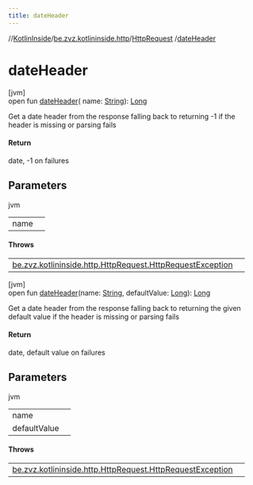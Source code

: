 ```yaml
---
title: dateHeader
---
```

//[KotlinInside](../../../index.html)/[be.zvz.kotlininside.http](../index.html)/[HttpRequest](index.html)
/[dateHeader](date-header.html)

# dateHeader

[jvm]\
open fun [dateHeader](date-header.html)(
name: [String](https://docs.oracle.com/javase/7/docs/api/java/lang/String.html)): [Long](https://kotlinlang.org/api/latest/jvm/stdlib/kotlin/-long/index.html)

Get a date header from the response falling back to returning -1 if the header is missing or parsing fails

#### Return

date, -1 on failures



## Parameters

jvm

| | |
|---|---|
| name |  |

#### Throws

| | |
|---|---|
| [be.zvz.kotlininside.http.HttpRequest.HttpRequestException](-http-request-exception/index.html) |  |

[jvm]\
open fun [dateHeader](date-header.html)(name: [String](https://docs.oracle.com/javase/7/docs/api/java/lang/String.html),
defaultValue: [Long](https://kotlinlang.org/api/latest/jvm/stdlib/kotlin/-long/index.html)): [Long](https://kotlinlang.org/api/latest/jvm/stdlib/kotlin/-long/index.html)

Get a date header from the response falling back to returning the given default value if the header is missing or
parsing fails

#### Return

date, default value on failures

## Parameters

jvm

| | |
|---|---|
| name |  |
| defaultValue |  |

#### Throws

| | |
|---|---|
| [be.zvz.kotlininside.http.HttpRequest.HttpRequestException](-http-request-exception/index.html) |  |



